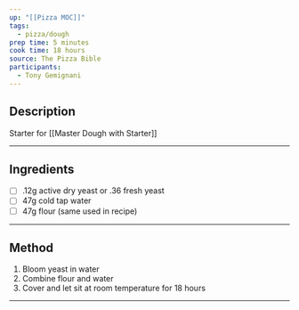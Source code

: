 ```yaml
---
up: "[[Pizza MOC]]"
tags:
  - pizza/dough
prep time: 5 minutes
cook time: 18 hours
source: The Pizza Bible
participants:
  - Tony Gemignani
---
```

## Description
Starter for [[Master Dough with Starter]]

---
## Ingredients
- [ ] .12g active dry yeast or .36 fresh yeast
- [ ] 47g cold tap water
- [ ] 47g flour (same used in recipe)

---

## Method
1. Bloom yeast in water
2. Combine flour and water
3. Cover and let sit at room temperature for 18 hours

---